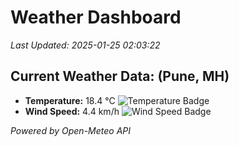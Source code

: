 
# Weather Dashboard

_Last Updated: 2025-01-25 02:03:22_

## Current Weather Data: (Pune, MH)
- **Temperature:** 18.4 °C ![Temperature Badge](https://img.shields.io/badge/Temperature-Low%20Temp-blue)
- **Wind Speed:** 4.4 km/h ![Wind Speed Badge](https://img.shields.io/badge/Wind%20Speed-Low%20Wind-blue)

*Powered by Open-Meteo API*
